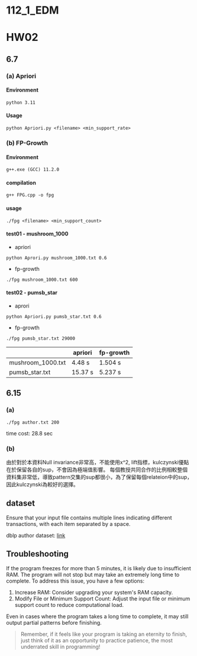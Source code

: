 # 112_1_EDM

# HW02 
## 6.7

### (a) Apriori
#### Environment
```
python 3.11
```
#### Usage
```
python Apriori.py <filename> <min_support_rate>
```
### (b) FP-Growth

#### Environment
```
g++.exe (GCC) 11.2.0
```
#### compilation
```
g++ FPG.cpp -o fpg
```
#### usage
```
./fpg <filename> <min_support_count>
```

#### test01 - mushroom_1000
* apriori
```
python Aprori.py mushroom_1000.txt 0.6
```
* fp-growth
```command
./fpg mushroom_1000.txt 600
```

#### test02 - pumsb_star
* aprori
```
python Apriori.py pumsb_star.txt 0.6
``` 

* fp-growth
```
./fpg pumsb_star.txt 29000
```
|  | apriori | fp-growth |
| -- | -- | -- |
| mushroom_1000.txt | 4.48 s | 1.504 s |
| pumsb_star.txt | 15.37 s | 5.237 s |

## 6.15
### (a)
```
./fpg author.txt 200
```
time cost: 28.8 sec

### (b)
由於對於本資料Null invariance非常高，不能使用x^2, lift指標，kulczynski優點在於保留各自的sup，不會因為極端值影響。
每個教授共同合作的比例相較整個資料集非常低，導致pattern交集的sup都很小，為了保留每個relateion中的sup，因此kulczynski為較好的選擇。

## dataset

Ensure that your input file contains multiple lines indicating different transactions, with each item separated by a space.

dblp author dataset: [link](https://drive.google.com/file/d/1kcrMd2FV02W_7-toUJlrL-ULgg3L_4v7/view?usp=drive_link)

## Troubleshooting

If the program freezes for more than 5 minutes, it is likely due to insufficient RAM. The program will not stop but may take an extremely long time to complete. To address this issue, you have a few options:

1. Increase RAM: Consider upgrading your system's RAM capacity.
2. Modify File or Minimum Support Count: Adjust the input file or minimum support count to reduce computational load.

Even in cases where the program takes a long time to complete, it may still output partial patterns before finishing.

> Remember, if it feels like your program is taking an eternity to finish, just think of it as an opportunity to practice patience, the most underrated skill in programming!
